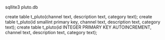 sqllite3 pluto.db

create table t_pluto(channel text, description text, category text);
create table t_pluto(id smallint primary key, channel text, description text, category text);
create table t_pluto(id INTEGER PRIMARY KEY AUTOINCREMENT, channel text, description text, category text);
